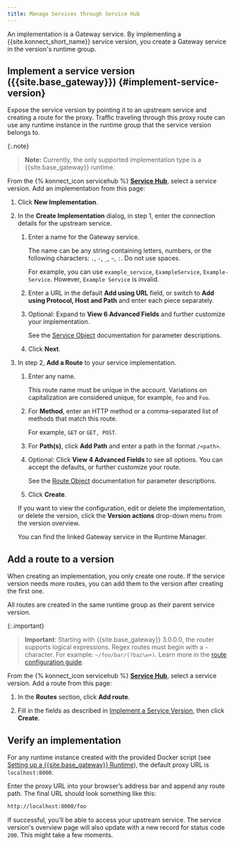 ```yaml
---
title: Manage Services through Service Hub
---
```


An implementation is a Gateway service. By implementing a {{site.konnect_short_name}} service
version, you create a Gateway service in the version's runtime group.

## Implement a service version ({{site.base_gateway}}) {#implement-service-version}

Expose the service version by pointing it to an upstream service and creating
a route for the proxy. Traffic traveling through this proxy route can use any
runtime instance in the runtime group that the service version belongs to.

{:.note}
> **Note:** Currently, the only supported implementation type is a
{{site.base_gateway}} runtime.


From the {% konnect_icon servicehub %} [**Service Hub**](https://cloud.konghq.com/servicehub), select a service version.
Add an implementation from this page:

1. Click **New Implementation**.

1. In the **Create Implementation** dialog, in step 1, enter the connection
details for the upstream service.

    1. Enter a name for the Gateway service.

        The name can be any string containing letters, numbers, or the following
        characters: `.`, `-`, `_`, `~`, `:`. Do not use spaces.

        For example, you can use `example_service`, `ExampleService`, `Example-Service`.
        However, `Example Service` is invalid.

    1. Enter a URL in the default **Add using URL** field, or switch to
    **Add using Protocol, Host and Path** and enter each piece separately.

    1. Optional: Expand to **View 6 Advanced Fields** and further customize your
    implementation.

        See the [Service Object](/gateway/latest/admin-api/#service-object)
        documentation for parameter descriptions.

    1. Click **Next**.

1. In step 2, **Add a Route** to your service implementation.

    1. Enter any name.

        This route name must be unique in the account. Variations on
        capitalization are considered unique, for example, `foo` and `Foo`.

    1. For **Method**, enter an HTTP method or a comma-separated list of methods
    that match this route.

        For example, `GET` or `GET, POST`.

    1. For **Path(s)**, click **Add Path** and enter a path in the format
    `/<path>`.

    1. Optional: Click **View 4 Advanced Fields** to see all options.
    You can accept the defaults, or further customize your route.

        See the [Route Object](/gateway/latest/admin-api/#route-object)
        documentation for parameter descriptions.

    1. Click **Create**.

    If you want to view the configuration, edit or delete the implementation,
    or delete the version, click the **Version actions** drop-down menu from the version overview.

    You can find the linked Gateway service in the Runtime Manager.

## Add a route to a version

When creating an implementation, you only create one route. If the service version
needs more routes, you can add them to the version after creating the
first one.

All routes are created in the same runtime group as their parent service version.

{:.important}
> **Important**: Starting with {{site.base_gateway}} 3.0.0.0, the router supports logical expressions.
Regex routes must begin with a `~` character. For example: `~/foo/bar/(?baz\w+)`.
Learn more in the [route configuration guide](/gateway/latest/key-concepts/routes/expressions/).

From the {% konnect_icon servicehub %} [**Service Hub**](https://cloud.konghq.com/servicehub), select a service version.
Add a route from this page:

1. In the **Routes** section, click **Add route**.

1. Fill in the fields as described in [Implement a Service Version](#implement-service-version),
then click **Create**.

## Verify an implementation

For any runtime instance created with the provided Docker script (see
[Setting up a {{site.base_gateway}} Runtime](/konnect/runtime-manager/runtime-instances/gateway-runtime-docker)),
the default proxy URL is `localhost:8000`.

Enter the proxy URL into your browser’s address bar and append any route path.
The final URL should look something like this:

```bash
http://localhost:8000/foo
```

If successful, you’ll be able to access your upstream service. The service
version's overview page will also update with a new record for status
code `200`. This might take a few moments.
